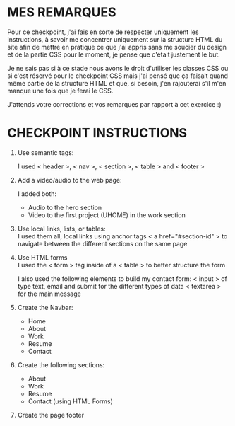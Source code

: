 # MES REMARQUES

Pour ce checkpoint, j'ai fais en sorte de respecter uniquement les
instructions, à savoir me concentrer uniquement sur la structure HTML
du site afin de mettre en pratique ce que j'ai appris sans me soucier
du design et de la partie CSS pour le moment, je pense que c'était
justement le but.

Je ne sais pas si à ce stade nous avons le droit d'utiliser les classes
CSS ou si c'est réservé pour le checkpoint CSS mais j'ai pensé que ça
faisait quand même partie de la structure HTML et que, si besoin, j'en
rajouterai s'il m'en manque une fois que je ferai le CSS.

J'attends votre corrections et vos remarques par rapport à cet exercice :)

# CHECKPOINT INSTRUCTIONS

1. Use semantic tags:

   I used < header >, < nav >, < section >, < table > and < footer >

2. Add a video/audio to the web page:

   I added both:

   - Audio to the hero section
   - Video to the first project (UHOME) in the work section

3. Use local links, lists, or tables:
   <br>
   I used them all, local links using anchor tags < a href="#section-id" >
   to navigate between the different sections on the same page

4. Use HTML forms
   <br>
   I used the < form > tag inside of a < table > to better structure the form

   I also used the following elements to build my contact form:
   < input > of type text, email and submit for the different types of data
   < textarea > for the main message

5. Create the Navbar:

   - Home
   - About
   - Work
   - Resume
   - Contact

6. Create the following sections:

   - About
   - Work
   - Resume
   - Contact (using HTML Forms)

7. Create the page footer
